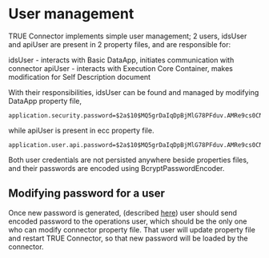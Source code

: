 # User management

TRUE Connector implements simple user management; 2 users, idsUser and apiUser are present in 2 property files, and are responsible for:

idsUser - interacts with Basic DataApp, initiates communication with connector
apiUser - interacts with Execution Core Container, makes modification for Self Description document

With their responsibilities, idsUser can be found and managed by modifying DataApp property file, 

```
application.security.password=$2a$10$MQ5grDaIqDpBjMlG78PFduv.AMRe9cs0CNm/V4cgUubrqdGTFCH3m

```

while apiUser is present in ecc property file. 

```
application.user.api.password=$2a$10$MQ5grDaIqDpBjMlG78PFduv.AMRe9cs0CNm/V4cgUubrqdGTFCH3m
```

Both user credentials are not persisted anywhere beside properties files, and their passwords are encoded using BcryptPasswordEncoder.


## Modifying password for a user

Once new password is generated, (described [here](https://github.com/Engineering-Research-and-Development/true-connector-execution_core_container/blob/1.14.4/doc/SECURITY.md#change-default-password)) user should send encoded password to the operations user, which should be the only one who can modify connector property file. That user will update property file and restart TRUE Connector, so that new password will be loaded by the connector.


